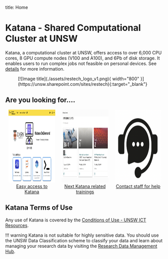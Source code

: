 title: Home

# Katana - Shared Computational Cluster at UNSW 

Katana, a computational cluster at UNSW, offers access to over 6,000 CPU cores, 8 GPU compute nodes (V100 and A100), and 6Pb of disk storage. It enables users to run complex jobs not feasible on personal devices. See [details](/using_katana/about_katana) for more information.

<figure markdown>
  [![Image title](./assets/restech_logo_v1.png){ width="800" }](https://unsw.sharepoint.com/sites/restech){:target="_blank"}
</figure>


## Are you looking for....

<div style="display: flex; justify-content: space-around;">
    <div style="flex: 1; margin: 0 10px;">
      <div style="display: inline-block; text-align: center;">
            <a href="/using_katana/ondemand"><img src="../assets/kod_square.png" alt="Easy access to Katana" style="max-width: 100%; height: 230px;"></a>
            <div><a href="/using_katana/ondemand">Easy access to Katana</a></div>
        </a>
      </div>
    </div>
    <div style="flex: 1; margin: 0 10px;">
      <div style="display: inline-block; text-align: center;">
            <a href="https://unsw.sharepoint.com/sites/restech" target="_blank"><img src="../assets/next_training.png" alt="Next Katana related trainings" style="max-width: 100%; height: 230px;"></a>
            <div><a href="https://unsw.sharepoint.com/sites/restech" target="_blank">Next Katana related trainings</a></div>
        </a>
      </div>
    </div>
    <div style="flex: 1; margin: 0 10px;">
      <div style="display: inline-block; text-align: center;">
            <a href="help_support/user_support"><img src="../assets/help_support.png" alt="Contact staff for help" style="max-width: 100%; height: 230px;"></a>
            <div><a href="help_support/user_support">Contact staff for help</a></div>
        </a>
      </div>
    </div>
</div>





## **Katana Terms of Use**

Any use of Katana is covered by the [Conditions of Use - UNSW ICT Resources](https://www.it.unsw.edu.au/students/policies/agree_to_rules.html). 

!!! warning
    Katana is not suitable for highly sensitive data. You should use the UNSW Data Classification scheme to classify your data and learn about managing your research data by visiting the [Research Data Management Hub](https://research.unsw.edu.au/research-data-management-hub).
